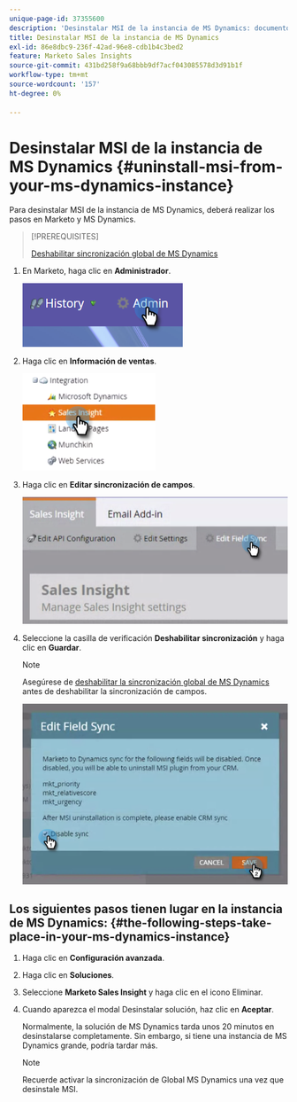 ```yaml
---
unique-page-id: 37355600
description: 'Desinstalar MSI de la instancia de MS Dynamics: documentos de Marketo, documentación del producto'
title: Desinstalar MSI de la instancia de MS Dynamics
exl-id: 86e8dbc9-236f-42ad-96e8-cdb1b4c3bed2
feature: Marketo Sales Insights
source-git-commit: 431bd258f9a68bbb9df7acf043085578d3d91b1f
workflow-type: tm+mt
source-wordcount: '157'
ht-degree: 0%

---
```


# Desinstalar MSI de la instancia de MS Dynamics {#uninstall-msi-from-your-ms-dynamics-instance}

Para desinstalar MSI de la instancia de MS Dynamics, deberá realizar los pasos en Marketo y MS Dynamics.

>[!PREREQUISITES]
>
>[Deshabilitar sincronización global de MS Dynamics](/help/marketo/product-docs/marketo-sales-insight/msi-for-microsoft-dynamics/uninstalling/disable-global-ms-dynamics-sync.md)

1. En Marketo, haga clic en **Administrador**.

   ![](assets/one-1.png)

1. Haga clic en **Información de ventas**.

   ![](assets/six.png)

1. Haga clic en **Editar sincronización de campos**.

   ![](assets/seven.png)

1. Seleccione la casilla de verificación **Deshabilitar sincronización** y haga clic en **Guardar**.

   >[!NOTE]
   >
   >Asegúrese de [deshabilitar la sincronización global de MS Dynamics](/help/marketo/product-docs/marketo-sales-insight/msi-for-microsoft-dynamics/uninstalling/disable-global-ms-dynamics-sync.md) antes de deshabilitar la sincronización de campos.

   ![](assets/eight.png)

## Los siguientes pasos tienen lugar en la instancia de MS Dynamics: {#the-following-steps-take-place-in-your-ms-dynamics-instance}

1. Haga clic en **Configuración avanzada**.

1. Haga clic en **Soluciones**.

1. Seleccione **Marketo Sales Insight** y haga clic en el icono Eliminar.

1. Cuando aparezca el modal Desinstalar solución, haz clic en **Aceptar**.

   Normalmente, la solución de MS Dynamics tarda unos 20 minutos en desinstalarse completamente. Sin embargo, si tiene una instancia de MS Dynamics grande, podría tardar más.

   >[!NOTE]
   >
   >Recuerde activar la sincronización de Global MS Dynamics una vez que desinstale MSI.
